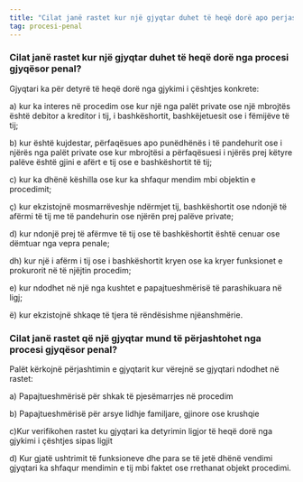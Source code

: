 ```yaml
---
title: "Cilat janë rastet kur një gjyqtar duhet të heqë dorë apo perjashtohet nga procesi gjyqësor penal?"
tag: procesi-penal
---
```


### Cilat janë rastet kur një gjyqtar duhet të heqë dorë nga procesi gjyqësor penal?

Gjyqtari ka për detyrë të heqë dorë nga gjykimi i çështjes konkrete:

a) kur ka interes në procedim ose kur një nga palët private ose një mbrojtës është debitor a kreditor i tij, i bashkëshortit, bashkëjetuesit ose i fëmijëve të tij;

b) kur është kujdestar, përfaqësues apo punëdhënës i të pandehurit ose i njërës nga palët private ose kur mbrojtësi a përfaqësuesi i njërës prej këtyre palëve është gjini e afërt e tij ose e bashkëshortit të tij;

c) kur ka dhënë këshilla ose kur ka shfaqur mendim mbi objektin e procedimit;

ç) kur ekzistojnë mosmarrëveshje ndërmjet tij, bashkëshortit ose ndonjë të afërmi të tij me të
pandehurin ose njërën prej palëve private;

d) kur ndonjë prej të afërmve të tij ose të bashkëshortit është cenuar ose dëmtuar nga vepra penale;

dh) kur një i afërm i tij ose i bashkëshortit kryen ose ka kryer funksionet e prokurorit në të njëjtin
procedim;

e) kur ndodhet në një nga kushtet e papajtueshmërisë të parashikuara në ligj;

ë) kur ekzistojnë shkaqe të tjera të rëndësishme njëanshmërie.

### Cilat janë rastet që një gjyqtar mund të përjashtohet nga procesi gjyqësor penal?

Palët kërkojnë përjashtimin e gjyqtarit kur vërejnë se gjyqtari ndodhet në rastet:
 

a) Papajtueshmërisë për shkak të pjesëmarrjes në procedim

b) Papajtueshmërisë për arsye lidhje familjare, gjinore ose krushqie

c)Kur verifikohen rastet ku gjyqtari ka detyrimin ligjor të heqë dorë nga gjykimi i çështjes sipas ligjit

d) Kur gjatë ushtrimit të funksioneve dhe para se të jetë dhënë vendimi gjyqtari ka shfaqur mendimin e tij mbi faktet ose rrethanat objekt procedimi.
